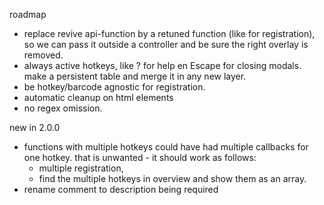 

roadmap

* replace revive api-function by a retuned function (like for registration),
    so we can pass it outside a
    controller and be sure the right overlay is removed.
* always active hotkeys, like ? for help en Escape for closing modals.
    make a persistent table and merge it in any new layer.
* be hotkey/barcode agnostic for registration.
* automatic cleanup on html elements
* no regex omission.

new in 2.0.0

* functions with multiple hotkeys could have had multiple callbacks for one hotkey.
    that is unwanted - it should work as follows:
    * multiple registration,
    * find the multiple hotkeys in overview and show them as an array.
* rename comment to description being required
